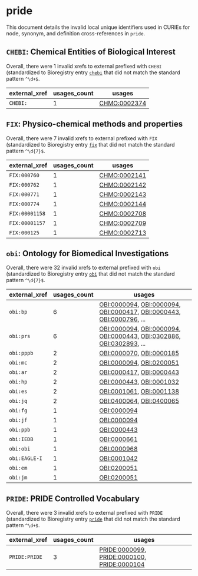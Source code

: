 # pride

This document details the invalid local unique identifiers used in CURIEs
for node, synonym, and definition cross-references in `pride`.


## `CHEBI`: Chemical Entities of Biological Interest

Overall, there were 1 invalid
xrefs to external prefixed with `CHEBI` (standardized to Bioregistry
entry [`chebi`]((https://bioregistry.io/chebi)) that
did not match the standard pattern `^\d+$`.

| external_xref   |   usages_count | usages                                              |
|-----------------|----------------|-----------------------------------------------------|
| `CHEBI:`        |              1 | [CHMO:0002374](https://bioregistry.io/CHMO:0002374) |

## `FIX`: Physico-chemical methods and properties

Overall, there were 7 invalid
xrefs to external prefixed with `FIX` (standardized to Bioregistry
entry [`fix`]((https://bioregistry.io/fix)) that
did not match the standard pattern `^\d{7}$`.

| external_xref   |   usages_count | usages                                              |
|-----------------|----------------|-----------------------------------------------------|
| `FIX:000760`    |              1 | [CHMO:0002141](https://bioregistry.io/CHMO:0002141) |
| `FIX:000762`    |              1 | [CHMO:0002142](https://bioregistry.io/CHMO:0002142) |
| `FIX:000771`    |              1 | [CHMO:0002143](https://bioregistry.io/CHMO:0002143) |
| `FIX:000774`    |              1 | [CHMO:0002144](https://bioregistry.io/CHMO:0002144) |
| `FIX:00001158`  |              1 | [CHMO:0002708](https://bioregistry.io/CHMO:0002708) |
| `FIX:00001157`  |              1 | [CHMO:0002709](https://bioregistry.io/CHMO:0002709) |
| `FIX:000125`    |              1 | [CHMO:0002713](https://bioregistry.io/CHMO:0002713) |

## `obi`: Ontology for Biomedical Investigations

Overall, there were 32 invalid
xrefs to external prefixed with `obi` (standardized to Bioregistry
entry [`obi`]((https://bioregistry.io/obi)) that
did not match the standard pattern `^\d{7}$`.

| external_xref   |   usages_count | usages                                                                                                                                                                                                                                                             |
|-----------------|----------------|--------------------------------------------------------------------------------------------------------------------------------------------------------------------------------------------------------------------------------------------------------------------|
| `obi:bp`        |              6 | [OBI:0000094](https://bioregistry.io/OBI:0000094), [OBI:0000094](https://bioregistry.io/OBI:0000094), [OBI:0000417](https://bioregistry.io/OBI:0000417), [OBI:0000443](https://bioregistry.io/OBI:0000443), [OBI:0000796](https://bioregistry.io/OBI:0000796), ... |
| `obi:prs`       |              6 | [OBI:0000094](https://bioregistry.io/OBI:0000094), [OBI:0000094](https://bioregistry.io/OBI:0000094), [OBI:0000443](https://bioregistry.io/OBI:0000443), [OBI:0302886](https://bioregistry.io/OBI:0302886), [OBI:0302893](https://bioregistry.io/OBI:0302893), ... |
| `obi:pppb`      |              2 | [OBI:0000070](https://bioregistry.io/OBI:0000070), [OBI:0000185](https://bioregistry.io/OBI:0000185)                                                                                                                                                               |
| `obi:mc`        |              2 | [OBI:0000094](https://bioregistry.io/OBI:0000094), [OBI:0200051](https://bioregistry.io/OBI:0200051)                                                                                                                                                               |
| `obi:ar`        |              2 | [OBI:0000417](https://bioregistry.io/OBI:0000417), [OBI:0000443](https://bioregistry.io/OBI:0000443)                                                                                                                                                               |
| `obi:hp`        |              2 | [OBI:0000443](https://bioregistry.io/OBI:0000443), [OBI:0001032](https://bioregistry.io/OBI:0001032)                                                                                                                                                               |
| `obi:es`        |              2 | [OBI:0001061](https://bioregistry.io/OBI:0001061), [OBI:0001138](https://bioregistry.io/OBI:0001138)                                                                                                                                                               |
| `obi:jq`        |              2 | [OBI:0400064](https://bioregistry.io/OBI:0400064), [OBI:0400065](https://bioregistry.io/OBI:0400065)                                                                                                                                                               |
| `obi:fg`        |              1 | [OBI:0000094](https://bioregistry.io/OBI:0000094)                                                                                                                                                                                                                  |
| `obi:jf`        |              1 | [OBI:0000094](https://bioregistry.io/OBI:0000094)                                                                                                                                                                                                                  |
| `obi:ppb`       |              1 | [OBI:0000443](https://bioregistry.io/OBI:0000443)                                                                                                                                                                                                                  |
| `obi:IEDB`      |              1 | [OBI:0000661](https://bioregistry.io/OBI:0000661)                                                                                                                                                                                                                  |
| `obi:obi`       |              1 | [OBI:0000968](https://bioregistry.io/OBI:0000968)                                                                                                                                                                                                                  |
| `obi:EAGLE-I`   |              1 | [OBI:0001042](https://bioregistry.io/OBI:0001042)                                                                                                                                                                                                                  |
| `obi:em`        |              1 | [OBI:0200051](https://bioregistry.io/OBI:0200051)                                                                                                                                                                                                                  |
| `obi:jm`        |              1 | [OBI:0200051](https://bioregistry.io/OBI:0200051)                                                                                                                                                                                                                  |

## `PRIDE`: PRIDE Controlled Vocabulary

Overall, there were 3 invalid
xrefs to external prefixed with `PRIDE` (standardized to Bioregistry
entry [`pride`]((https://bioregistry.io/pride)) that
did not match the standard pattern `^\d+$`.

| external_xref   |   usages_count | usages                                                                                                                                                              |
|-----------------|----------------|---------------------------------------------------------------------------------------------------------------------------------------------------------------------|
| `PRIDE:PRIDE`   |              3 | [PRIDE:0000099](https://bioregistry.io/PRIDE:0000099), [PRIDE:0000100](https://bioregistry.io/PRIDE:0000100), [PRIDE:0000104](https://bioregistry.io/PRIDE:0000104) |

